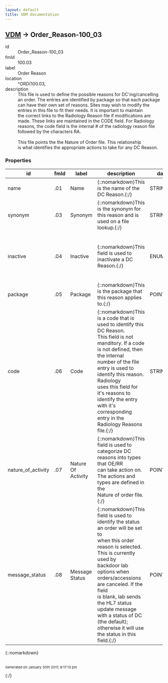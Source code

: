 ```yaml
---
layout: default
title: VDM documentation
---
```


## [VDM](TableOfContent.md) &#8594; Order_Reason-100_03 

<dl>
<dt>id</dt><dd>Order_Reason-100_03</dd>
<dt>fmId</dt><dd>100.03</dd>
<dt>label</dt><dd>Order Reason</dd>
<dt>location</dt><dd>^ORD(100.03,</dd>
<dt>description</dt><dd>This file is used to define the possible reasons for DC'ing/cancelling<br/>an order.  The entries are identified by package so that each package<br/>can have their own set of reasons.  Sites may wish to modify the<br/>entries in this file to fit their needs.  It is important to maintain<br/>the correct links to the Radiology Reason file if modifications are<br/>made.  These links are maintained in the CODE field.  For Radiology<br/>reasons, the code field is the internal # of the radiology reason file<br/>followed by the characters RA.<br/> <br/>This file points the the Nature of Order file.  This relationship<br/>is what identifies the appropriate actions to take for any DC Reason.</dd>
</dl>

### Properties

| id | fmId | label | description | datatype | location | attributes | range | 
| --- | --- | --- | --- | --- | --- | --- | --- | 
| name | .01 | Name | {::nomarkdown}This is the name of the DC Reason.{:/} | STRING |  | REQUIRED, INDEXED |  | 
| synonym | .03 | Synonym | {::nomarkdown}This is the synonym for this reason and is used on a file lookup.{:/} | STRING |  | INDEXED |  | 
| inactive | .04 | Inactive | {::nomarkdown}This field is used to inactivate a DC Reason.{:/} | ENUMERATION |  |  | {::nomarkdown}<dl><dt>0</dt><dd>ACTIVE</dd><dt>1</dt><dd>INACTIVE</dd></dl>{:/} | 
| package | .05 | Package | {::nomarkdown}This is the package that this reason applies to.{:/} | POINTER |  |  | Package-9_4 | 
| code | .06 | Code | {::nomarkdown}This is a code that is used to identify this DC Reason.<br/>This field is not manditory.  If a code is not defined, then the internal<br/>number of the file entry is used to identify this reason.  Radiology<br/>uses this field for it's reasons to identify the entry with it's<br/>corresponding entry in the Radiology Reasons file.{:/} | STRING |  | INDEXED |  | 
| nature_of_activity | .07 | Nature Of Activity | {::nomarkdown}This field is used to categorize DC reasons into types that OE/RR<br/>can take action on.  The actions and types are defined in the<br/>Nature of order file.{:/} | POINTER |  | REQUIRED | Nature_Of_Order-100_02 | 
| message_status | .08 | Message Status | {::nomarkdown}This field is used to identify the status an order will be set to<br/>when this order reason is selected.  This is currently used by<br/>backdoor lab options when orders/accessions are canceled.  If the field<br/>is blank, lab sends the HL7 status update message with a status of DC<br/>(the default); otherwise it will use the status in this field.{:/} | POINTER |  |  | Order_Status-100_01 | 

{::nomarkdown} <br/><br/><p style="font-size: 11px">Generated on January 30th 2017, 8:17:13 pm</p>{:/}